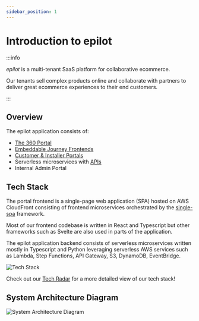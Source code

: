 ```yaml
---
sidebar_position: 1
---
```


# Introduction to epilot

:::info

_epilot_ is a multi-tenant SaaS platform for collaborative ecommerce.

Our tenants sell complex products online and collaborate with partners to deliver great ecommerce experiences to their end customers.

:::

## Overview

The epilot application consists of:

- [The 360 Portal](/docs/portal/microfrontends)
- [Embeddable Journey Frontends](/docs/journeys/journey-builder)
- [Customer & Installer Portals](https://docs.epilot.io/docs/portals/customer-portal)
- Serverless microservices with [APIs](/api)
- Internal Admin Portal

## Tech Stack

The portal frontend is a single-page web application (SPA) hosted on AWS CloudFront consisting of frontend microservices orchestrated by the [single-spa](https://single-spa.js.org/) framework.

Most of our frontend codebase is written in React and Typescript but other frameworks such as Svelte are also used in parts of the application.

The epilot application backend consists of serverless microservices written mostly in Typescript and Python leveraging serverless AWS services such as Lambda, Step Functions, API Gateway, S3, DynamoDB, EventBridge.

![Tech Stack](../../static/img/epilot-tech-stack.png)

Check out our [Tech Radar](https://docs.epilot.io/techradar/) for a more detailed view of our tech stack!

## System Architecture Diagram

![System Architecture Diagram](../../static/img/system-architecture.png)